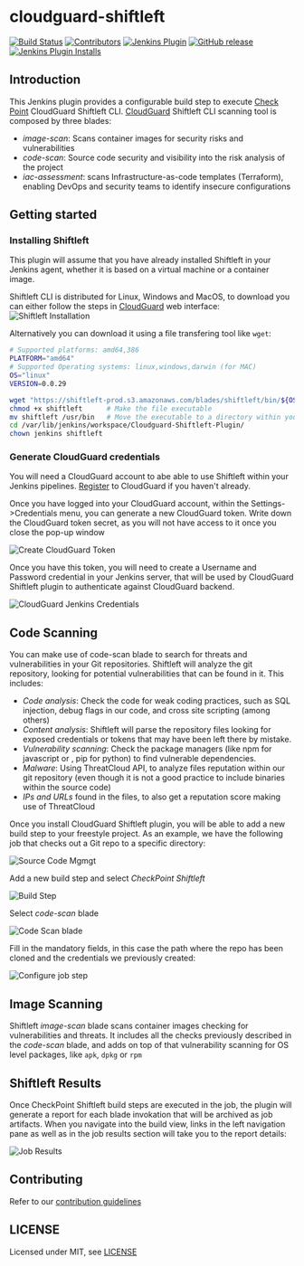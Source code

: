 # cloudguard-shiftleft

[![Build Status](https://ci.jenkins.io/job/Plugins/job/cloudguard-shiftleft-plugin/job/master/badge/icon)](https://ci.jenkins.io/job/Plugins/job/cloudguard-shiftleft-plugin/job/master/)
[![Contributors](https://img.shields.io/github/contributors/jenkinsci/cloudguard-shiftleft-plugin.svg)](https://github.com/jenkinsci/cloudguard-shiftleft-plugin/graphs/contributors)
[![Jenkins Plugin](https://img.shields.io/jenkins/plugin/v/cloudguard-shiftleft.svg)](https://plugins.jenkins.io/cloudguard-shiftleft)
[![GitHub release](https://img.shields.io/github/release/jenkinsci/cloudguard-shiftleft-plugin.svg?label=changelog)](https://github.com/jenkinsci/cloudguard-shiftleft-plugin/releases/latest)
[![Jenkins Plugin Installs](https://img.shields.io/jenkins/plugin/i/cloudguard-shiftleft.svg?color=blue)](https://plugins.jenkins.io/cloudguard-shiftleft)

## Introduction

This Jenkins plugin provides a configurable build step to execute [Check
Point](https://www.checkpoint.com/) CloudGuard Shiftleft CLI.
[CloudGuard](https://secure.dome9.com/v2/) Shiftleft CLI scanning tool is
composed by three blades:

* _image-scan_: Scans container images for security risks and vulnerabilities
* _code-scan_: Source code security and visibility into the risk analysis of the project
* _iac-assessment_: scans Infrastructure-as-code templates (Terraform),
  enabling DevOps and security teams to identify insecure configurations

## Getting started

### Installing Shiftleft

This plugin will assume that you have already installed Shiftleft in your
Jenkins agent, whether it is based on a virtual machine or a container image.

Shiftleft CLI is distributed for Linux, Windows and MacOS, to download you can
either follow the steps in [CloudGuard](https://secure.dome9.com/v2/) web
interface:
![Shiftleft Installation](doc/img/shiftleft_download.gif)

Alternatively you can download it using a file transfering tool like `wget`:

```bash
# Supported platforms: amd64,386
PLATFORM="amd64"
# Supported Operating systems: linux,windows,darwin (for MAC)
OS="linux"
VERSION=0.0.29

wget "https://shiftleft-prod.s3.amazonaws.com/blades/shiftleft/bin/${OS}/${PLATFORM}/${VERSION}/shiftleft"
chmod +x shiftleft      # Make the file executable
mv shiftleft /usr/bin   # Move the executable to a directory within your PATH
cd /var/lib/jenkins/workspace/Cloudguard-Shiftleft-Plugin/
chown jenkins shiftleft

```

### Generate CloudGuard credentials

You will need a CloudGuard account to abe able to use Shiftleft within your
Jenkins pipelines. [Register](https://secure.dome9.com/v2/register/invite) to
CloudGuard if you haven't already.

Once you have logged into your CloudGuard account, within the
Settings->Credentials menu, you can generate a new CloudGuard token.  Write
down the CloudGuard token secret, as you will not have access to it once you
close the pop-up window

![Create CloudGuard Token](doc/img/cloudguard_token.gif)

Once you have this token, you will need to create a Username and Password
credential in your Jenkins server, that will be used by CloudGuard Shiftleft
plugin to authenticate against CloudGuard backend.

![CloudGuard Jenkins Credentials](doc/img/cloudguard_jenkins_credentials.png)

## Code Scanning

You can make use of code-scan blade to search for threats and vulnerabilities
in your Git repositories. Shiftleft will analyze the git repository, looking
for potential vulnerabilities that can be found in it. This includes:
- *Code analysis*: Check the code for weak coding practices, such as SQL
  injection, debug flags in our code, and cross site scripting (among others)
- *Content analysis*: Shiftleft will parse the repository files looking for
  exposed credentials or tokens that may have been left there by mistake.
- *Vulnerability scanning*: Check the package managers (like npm for javascript or ,
  pip for python) to find vulnerable dependencies.
- *Malware*: Using ThreatCloud API, to analyze files reputation within our git
  repository (even though it is not a good practice to include binaries within
  the source code)
- *IPs and URLs* found in the files, to also get a reputation score making use of
  ThreatCloud

Once you install CloudGuard Shiftleft plugin, you will be able to add a new
build step to your freestyle project. As an example, we have the following job
that checks out a Git repo to a specific directory:

![Source Code Mgmgt](doc/img/source_code_mgmt.png)

Add a new build step and select _CheckPoint Shiftleft_

![Build Step](doc/img/add_build_step.png)

Select _code-scan_ blade

![Code Scan blade](doc/img/select_blade.png)

Fill in the mandatory fields, in this case the path where the repo has been
cloned and the credentials we previously created:

![Configure job step](doc/img/code_scan_step.png)

## Image Scanning

Shiftleft _image-scan_ blade scans container images checking for
vulnerabilities and threats. It includes all the checks previously described in
the _code-scan_ blade, and adds on top of that vulnerability scanning for OS
level packages, like `apk`, `dpkg` or `rpm`

## Shiftleft Results

Once CheckPoint Shiftleft build steps are executed in the job, the plugin will
generate a report for each blade invokation that will be archived as job
artifacts. When you navigate into the build view, links in the left navigation
pane as well as in the job results section will take you to the report details:

![Job Results](doc/img/job_results.png)


## Contributing

Refer to our [contribution guidelines](https://github.com/jenkinsci/.github/blob/master/CONTRIBUTING.md)

## LICENSE

Licensed under MIT, see [LICENSE](LICENSE.md)

